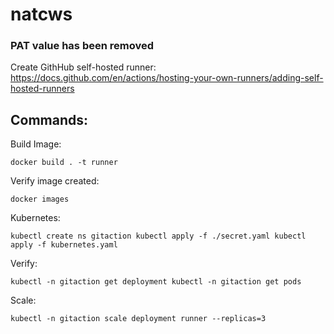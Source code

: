 # natcws

### PAT value has been removed

Create GithHub self-hosted runner:
<https://docs.github.com/en/actions/hosting-your-own-runners/adding-self-hosted-runners>

## Commands:

Build Image:
  
  `docker build . -t runner`

Verify image created:

  `docker images`
  
Kubernetes:

`kubectl create ns gitaction
  kubectl apply -f ./secret.yaml
  kubectl apply -f kubernetes.yaml `
  
Verify:

`kubectl -n gitaction get deployment
  kubectl -n gitaction get pods`
  
Scale:

  `kubectl -n gitaction scale deployment runner --replicas=3`
